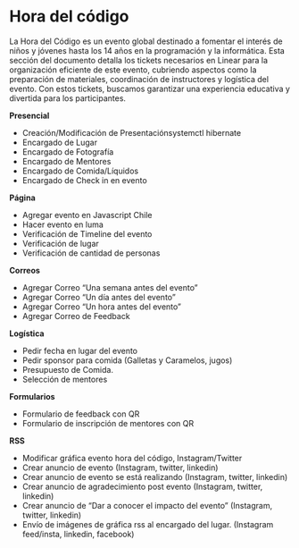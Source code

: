 # Hora del código

La Hora del Código es un evento global destinado a fomentar el interés de niños y jóvenes hasta los 14 años en la programación y la informática. Esta sección del documento detalla los tickets necesarios en Linear para la organización eficiente de este evento, cubriendo aspectos como la preparación de materiales, coordinación de instructores y logística del evento. Con estos tickets, buscamos garantizar una experiencia educativa y divertida para los participantes.


**Presencial**
- Creación/Modificación de Presentaciónsystemctl hibernate
- Encargado de Lugar
- Encargado de Fotografía
- Encargado de Mentores
- Encargado de Comida/Líquidos
- Encargado de Check in en evento


**Página**
- Agregar evento en Javascript Chile
- Hacer evento en luma
- Verificación de Timeline del evento
- Verificación de lugar
- Verificación de cantidad de personas

**Correos**
- Agregar Correo “Una semana antes del evento”
- Agregar Correo “Un día antes del evento”
- Agregar Correo “Un hora antes del evento”
- Agregar Correo de Feedback

**Logística**
- Pedir fecha en lugar del evento
- Pedir sponsor para comida (Galletas y Caramelos, jugos)
- Presupuesto de Comida.
- Selección de mentores

**Formularios**
- Formulario de feedback con QR
- Formulario de inscripción de mentores con QR 

**RSS**
- Modificar gráfica evento hora del código, Instagram/Twitter
- Crear anuncio de evento (Instagram, twitter, linkedin)
- Crear anuncio de evento se está realizando (Instagram, twitter, linkedin)
- Crear anuncio de agradecimiento post evento (Instagram, twitter, linkedin)
- Crear anuncio de “Dar a conocer el impacto del evento” (Instagram, twitter, linkedin)
- Envío de imágenes de gráfica rss al encargado del lugar. (Instagram feed/insta, linkedin, facebook)

